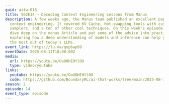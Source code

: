 ```yaml
---
guid: aitw-018
title: S02E14 – Decoding Context Engineering Lessons from Manus
description: A few weeks ago, the Manus team published an excellent paper on
  context engineering. It covered KV Cache, Hot-swapping tools with custom
  samplers, and a ton of other cool techniques. On this week's episode, we'll
  dive deep on the manus Article and put some of the advice into practice,
  exploring how a deep understanding of models and inference can help you to get
  the most out of today's LLMs.
event_link: https://lu.ma/qvp6ap99
eventDate: 2025-08-12T18:00:00Z
media:
  url: https://youtu.be/OaUOHEHtlOU
  type: video/youtube
links:
  youtube: https://youtu.be/OaUOHEHtlOU
  code: https://github.com/BoundaryML/ai-that-works/tree/main/2025-08-12-manus-context-engineering
season: 2
episode: 14
event_type: episode
---
```

